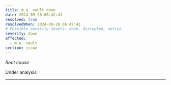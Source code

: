 ```yaml
---
title: m.e. vault down
date: 2024-09-28 06:42:41
resolved: true
resolvedWhen: 2024-09-28 06:47:41
# Possible severity levels: down, disrupted, notice
severity: down
affected:
  - m.e. vault
section: issue
---
```


*Root cause*

Under analysis

---


